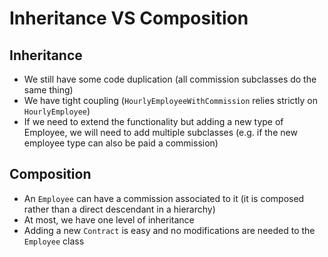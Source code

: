# Inheritance VS Composition

## Inheritance
- We still have some code duplication (all commission subclasses do the same thing)
- We have tight coupling (`HourlyEmployeeWithCommission` relies strictly on `HourlyEmployee`)
- If we need to extend the functionality but adding a new type of Employee, we will need to add multiple subclasses (e.g. if the new employee type can also be paid a commission)

## Composition
- An `Employee` can have a commission associated to it (it is composed rather than a direct descendant in a hierarchy)
- At most, we have one level of inheritance
- Adding a new `Contract` is easy and no modifications are needed to the `Employee` class